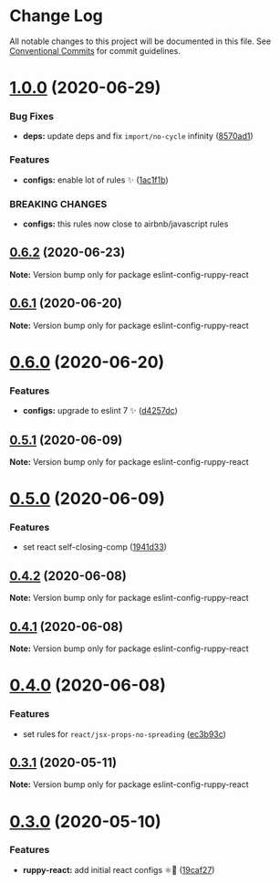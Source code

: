 # Change Log

All notable changes to this project will be documented in this file.
See [Conventional Commits](https://conventionalcommits.org) for commit guidelines.

# [1.0.0](https://github.com/Ruppyio/eslint-configs/compare/v0.6.2...v1.0.0) (2020-06-29)

### Bug Fixes

- **deps:** update deps and fix `import/no-cycle` infinity ([8570ad1](https://github.com/Ruppyio/eslint-configs/commit/8570ad1b5e58ce5cb528f96f43f7dc193e2decf7))

### Features

- **configs:** enable lot of rules ✨ ([1ac1f1b](https://github.com/Ruppyio/eslint-configs/commit/1ac1f1b69b39da942bb8758a42359e1a10ae852a))

### BREAKING CHANGES

- **configs:** this rules now close to airbnb/javascript rules

## [0.6.2](https://github.com/Ruppyio/eslint-configs/compare/v0.6.1...v0.6.2) (2020-06-23)

**Note:** Version bump only for package eslint-config-ruppy-react

## [0.6.1](https://github.com/Ruppyio/eslint-configs/compare/v0.6.0...v0.6.1) (2020-06-20)

**Note:** Version bump only for package eslint-config-ruppy-react

# [0.6.0](https://github.com/Ruppyio/eslint-configs/compare/v0.5.1...v0.6.0) (2020-06-20)

### Features

- **configs:** upgrade to eslint 7 ✨ ([d4257dc](https://github.com/Ruppyio/eslint-configs/commit/d4257dccaca3ba704dfaa1614ab3d485b8837882))

## [0.5.1](https://github.com/Ruppyio/eslint-configs/compare/v0.5.0...v0.5.1) (2020-06-09)

**Note:** Version bump only for package eslint-config-ruppy-react

# [0.5.0](https://github.com/Ruppyio/eslint-configs/compare/v0.4.2...v0.5.0) (2020-06-09)

### Features

- set react self-closing-comp ([1941d33](https://github.com/Ruppyio/eslint-configs/commit/1941d337aae58f6fc98b8c61d0d3fd93098ad73a))

## [0.4.2](https://github.com/Ruppyio/eslint-configs/compare/v0.4.1...v0.4.2) (2020-06-08)

**Note:** Version bump only for package eslint-config-ruppy-react

## [0.4.1](https://github.com/Ruppyio/eslint-configs/compare/v0.4.0...v0.4.1) (2020-06-08)

**Note:** Version bump only for package eslint-config-ruppy-react

# [0.4.0](https://github.com/Ruppyio/eslint-configs/compare/v0.3.1...v0.4.0) (2020-06-08)

### Features

- set rules for `react/jsx-props-no-spreading` ([ec3b93c](https://github.com/Ruppyio/eslint-configs/commit/ec3b93c565bc56f21be22b67e3237a06b4c49e83))

## [0.3.1](https://github.com/Ruppyio/eslint-configs/compare/v0.3.0...v0.3.1) (2020-05-11)

**Note:** Version bump only for package eslint-config-ruppy-react

# [0.3.0](https://github.com/Ruppyio/eslint-configs/compare/v0.2.0...v0.3.0) (2020-05-10)

### Features

- **ruppy-react:** add initial react configs ⚛🐤 ([19caf27](https://github.com/Ruppyio/eslint-configs/commit/19caf2740536c1425ef84359530a771bb5fd96f6))
